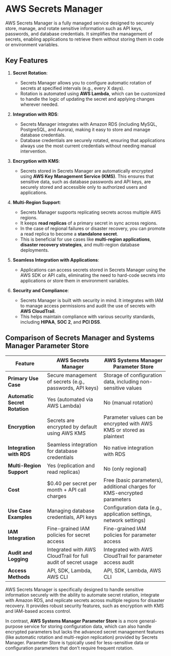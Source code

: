 # AWS Secrets Manager

AWS Secrets Manager is a fully managed service designed to securely store, manage, and rotate sensitive information such as API keys, passwords, and database credentials. It simplifies the management of secrets, enabling applications to retrieve them without storing them in code or environment variables.

## Key Features

1. **Secret Rotation**:
    - Secrets Manager allows you to configure automatic rotation of secrets at specified intervals (e.g., every X days).
    - Rotation is automated using **AWS Lambda**, which can be customized to handle the logic of updating the secret and applying changes wherever needed.

2. **Integration with RDS**:
    - Secrets Manager integrates with Amazon RDS (including MySQL, PostgreSQL, and Aurora), making it easy to store and manage database credentials.
    - Database credentials are securely rotated, ensuring that applications always use the most current credentials without needing manual intervention.

3. **Encryption with KMS**:
    - Secrets stored in Secrets Manager are automatically encrypted using **AWS Key Management Service (KMS)**. This ensures that sensitive data, such as database passwords and API keys, are securely stored and accessible only to authorized users and applications.

4. **Multi-Region Support**:
    - Secrets Manager supports replicating secrets across multiple AWS regions.
    - It keeps **read replicas** of a primary secret in sync across regions.
    - In the case of regional failures or disaster recovery, you can promote a read replica to become a **standalone secret**.
    - This is beneficial for use cases like **multi-region applications**, **disaster recovery strategies**, and multi-region database deployments.

5. **Seamless Integration with Applications**:
    - Applications can access secrets stored in Secrets Manager using the AWS SDK or API calls, eliminating the need to hard-code secrets into applications or store them in environment variables.

6. **Security and Compliance**:
    - Secrets Manager is built with security in mind. It integrates with IAM to manage access permissions and audit the use of secrets with **AWS CloudTrail**.
    - This helps maintain compliance with various security standards, including **HIPAA**, **SOC 2**, and **PCI DSS**.

## Comparison of Secrets Manager and Systems Manager Parameter Store

| Feature                       | AWS Secrets Manager                | AWS Systems Manager Parameter Store     |
|-------------------------------|------------------------------------|-----------------------------------------|
| **Primary Use Case**           | Secure management of secrets (e.g., passwords, API keys) | Storage of configuration data, including non-sensitive values |
| **Automatic Secret Rotation**  | Yes (automated via AWS Lambda)     | No (manual rotation)                   |
| **Encryption**                 | Secrets are encrypted by default using AWS KMS | Parameter values can be encrypted with AWS KMS or stored as plaintext |
| **Integration with RDS**       | Seamless integration for database credentials | No native integration with RDS        |
| **Multi-Region Support**       | Yes (replication and read replicas) | No (only regional)                     |
| **Cost**                       | $0.40 per secret per month + API call charges | Free (basic parameters), additional charges for KMS-encrypted parameters |
| **Use Case Examples**          | Managing database credentials, API keys | Configuration data (e.g., application settings, network settings) |
| **IAM Integration**            | Fine-grained IAM policies for secret access | Fine-grained IAM policies for parameter access |
| **Audit and Logging**          | Integrated with AWS CloudTrail for full audit of secret usage | Integrated with AWS CloudTrail for parameter access audit |
| **Access Methods**             | API, SDK, Lambda, AWS CLI         | API, SDK, Lambda, AWS CLI             |

AWS Secrets Manager is specifically designed to handle sensitive information securely with the ability to automate secret rotation, integrate with Amazon RDS, and replicate secrets across multiple regions for disaster recovery. It provides robust security features, such as encryption with KMS and IAM-based access control.

In contrast, **AWS Systems Manager Parameter Store** is a more general-purpose service for storing configuration data, which can also handle encrypted parameters but lacks the advanced secret management features (like automatic rotation and multi-region replication) provided by Secrets Manager. Parameter Store is typically used for less-sensitive data or configuration parameters that don’t require frequent rotation.
